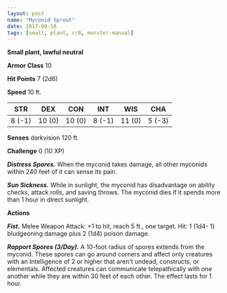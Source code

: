 ```yaml
---
layout: post
name: "Myconid Sprout"
date: 2017-09-10
tags: [small, plant, cr0, monster-manual]
---
```


**Small plant, lawful neutral**

**Armor Class** 10

**Hit Points** 7 (2d6)

**Speed** 10 ft.

|   STR   |   DEX   |   CON   |   INT   |   WIS   |   CHA   |
|:-----:|:-----:|:-----:|:-----:|:-----:|:-----:|
| 8 (-1) | 10 (0) | 10 (0) | 8 (-1) | 11 (0) | 5 (-3) |

**Senses** darkvision 120 ft.

**Challenge** 0 (10 XP)

***Distress Spores.*** When the myconid takes damage, all other myconids within 240 feet of it can sense its pain.

***Sun Sickness.*** While in sunlight, the myconid has disadvantage on ability checks, attack rolls, and saving throws. The myconid dies if it spends more than 1 hour in direct sunlight.

**Actions**

***Fist.*** Melee Weapon Attack: +1 to hit, reach 5 ft., one target. Hit: 1 (1d4- 1) bludgeoning damage plus 2 (1d4) poison damage.

***Rapport Spores (3/Day).*** A 10-foot radius of spores extends from the myconid. These spores can go around corners and affect only creatures with an Intelligence of 2 or higher that aren't undead, constructs, or elementals. Affected creatures can communicate telepathically with one another while they are within 30 feet of each other. The effect lasts for 1 hour.

